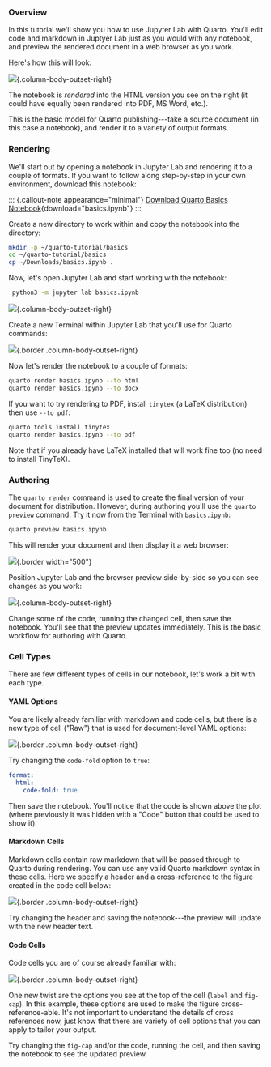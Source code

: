 ### Overview

In this tutorial we'll show you how to use Jupyter Lab with Quarto. You'll edit code and markdown in Juptyer Lab just as you would with any notebook, and preview the rendered document in a web browser as you work.

Here's how this will look:

![](images/jupyter-quarto-preview.png){.column-body-outset-right}

The notebook is *rendered* into the HTML version you see on the right (it could have equally been rendered into PDF, MS Word, etc.).

This is the basic model for Quarto publishing---take a source document (in this case a notebook), and render it to a variety of output formats.

### Rendering

We'll start out by opening a notebook in Jupyter Lab and rendering it to a couple of formats. If you want to follow along step-by-step in your own environment, download this notebook:

::: {.callout-note appearance="minimal"}
<i class="bi bi-journal-code"></i> [Download Quarto Basics Notebook](basics.ipynb){download="basics.ipynb"}
:::

Create a new directory to work within and copy the notebook into the directory:

``` bash
mkdir -p ~/quarto-tutorial/basics
cd ~/quarto-tutorial/basics
cp ~/Downloads/basics.ipynb .
```

Now, let's open Jupyter Lab and start working with the notebook:

``` bash
 python3 -m jupyter lab basics.ipynb
```

![](images/jupyter-basics.png){.column-body-outset-right}

Create a new Terminal within Jupyter Lab that you'll use for Quarto commands:

![](images/jupyter-terminal.png){.border .column-body-outset-right}

Now let's render the notebook to a couple of formats:

``` bash
quarto render basics.ipynb --to html
quarto render basics.ipynb --to docx
```

If you want to try rendering to PDF, install `tinytex` (a LaTeX distribution) then use `--to pdf`:

``` bash
quarto tools install tinytex
quarto render basics.ipynb --to pdf
```

Note that if you already have LaTeX installed that will work fine too (no need to install TinyTeX).

### Authoring

The `quarto render` command is used to create the final version of your document for distribution. However, during authoring you'll use the `quarto preview` command. Try it now from the Terminal with `basics.ipynb`:

``` bash
quarto preview basics.ipynb
```

This will render your document and then display it a web browser:

![](images/quarto-preview.png){.border width="500"}

Position Jupyter Lab and the browser preview side-by-side so you can see changes as you work:

![](images/jupyter-quarto-preview.png){.column-body-outset-right}

Change some of the code, running the changed cell, then save the notebook. You'll see that the preview updates immediately. This is the basic workflow for authoring with Quarto.

### Cell Types

There are few different types of cells in our notebook, let's work a bit with each type.

#### YAML Options

You are likely already familiar with markdown and code cells, but there is a new type of cell ("Raw") that is used for document-level YAML options:

![](images/jupyter-yaml.png){.border .column-body-outset-right}

Try changing the `code-fold` option to `true`:

``` yaml
format: 
  html:
    code-fold: true
```

Then save the notebook. You'll notice that the code is shown above the plot (where previously it was hidden with a "Code" button that could be used to show it).

#### Markdown Cells

Markdown cells contain raw markdown that will be passed through to Quarto during rendering. You can use any valid Quarto markdown syntax in these cells. Here we specify a header and a cross-reference to the figure created in the code cell below:

![](images/jupyter-markdown.png){.border .column-body-outset-right}

Try changing the header and saving the notebook---the preview will update with the new header text.

#### Code Cells

Code cells you are of course already familiar with:

![](images/jupyter-cell.png){.border .column-body-outset-right}

One new twist are the options you see at the top of the cell (`label` and `fig-cap`). In this example, these options are used to make the figure cross-reference-able. It's not important to understand the details of cross references now, just know that there are variety of cell options that you can apply to tailor your output.

Try changing the `fig-cap` and/or the code, running the cell, and then saving the notebook to see the updated preview.
